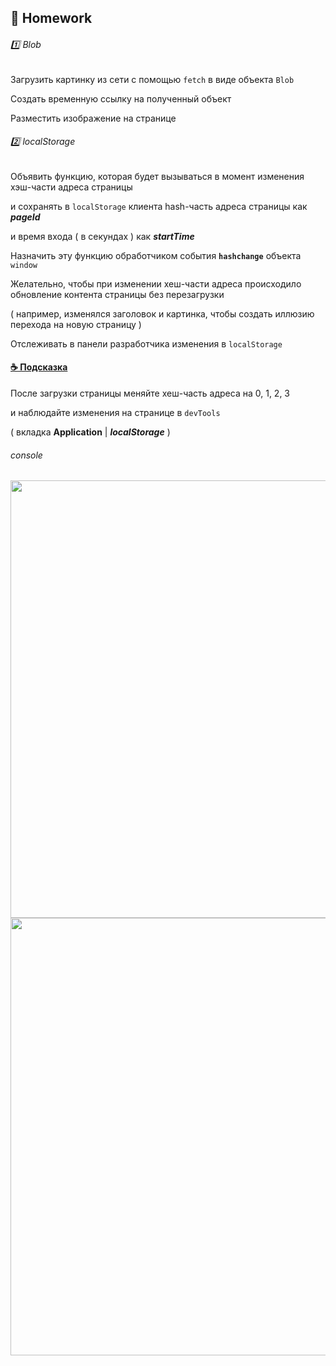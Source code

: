 ## :briefcase: Homework

###### :one: Blob
Загрузить картинку из сети с помощью `fetch` в виде объекта `Blob`

Создать временную ссылку на полученный объект

Разместить изображение на странице

###### :two: localStorage

Объявить функцию, которая будет вызываться в момент изменения хэш-части адреса страницы 

и сохранять в `localStorage` клиента hash-часть адреса страницы как  **_pageId_**

и время входа ( в секундах ) как  **_startTime_**
 
Назначить эту функцию обработчиком  события **`hashchange`**  объекта  `window`

Желательно, чтобы при изменении хеш-части адреса происходило обновление контента страницы без перезагрузки

( например, изменялся заголовок и картинка, чтобы создать иллюзию перехода на новую страницу )

Отслеживать в панели разработчика изменения в `localStorage`

#### [:coffee: Подсказка](https://garevna.github.io/js-samples/#16)
После загрузки страницы меняйте хеш-часть адреса на 0, 1, 2, 3 

и наблюдайте изменения на странице в `devTools` 

( вкладка **Application** | **_localStorage_** )

###### console
<img src="https://lh6.googleusercontent.com/3nNwdMTXnNKapAUHfSGIbpX0F7qJmdQv2Pb6EDcgg8RLE1976hJR3xJPWtlVOdXlNjJods0CdIFTy4yF0XHGnQgnzLE0ppReAe_TAHmD4UyxMD_VyXzYm9ajTt2sYKyhgq3Tg-TvZfOyA4g" width="700"/><br/>
<img src="https://lh4.googleusercontent.com/FtfE2BA2q0C-1AyZbMFWRsEu8apWdse_XysNtgu1QQ4idtSsC7hLD55lc5SNfxq96r9zrjF4325cYmU4C6sttWAaWcLu1jXKeaWP1_yUaAynTwVkDEyVz0aL4zIMPlEL_Hsf1kGzUUC4D_w" width="700"/>
